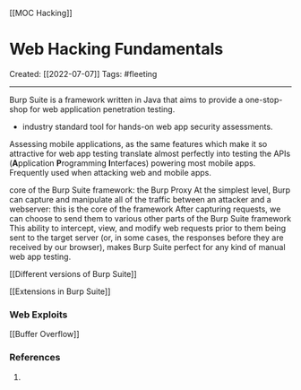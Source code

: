 [[MOC Hacking]]

# Web Hacking Fundamentals
Created:  [[2022-07-07]]
Tags: #fleeting 

---



Burp Suite is a framework written in Java that aims to provide a one-stop-shop for web application penetration testing.
- industry standard tool for hands-on web app security assessments.

Assessing mobile applications, as the same features which make it so attractive for web app testing translate almost perfectly into testing the APIs (**A**pplication **P**rogramming **I**nterfaces) powering most mobile apps.
Frequently used when attacking web and mobile apps.



core of the Burp Suite framework: the Burp Proxy
At the simplest level, Burp can capture and manipulate all of the traffic between an attacker and a webserver: this is the core of the framework
After capturing requests, we can choose to send them to various other parts of the Burp Suite framework
This ability to intercept, view, and modify web requests prior to them being sent to the target server (or, in some cases, the responses before they are received by our browser), makes Burp Suite perfect for any kind of manual web app testing.



[[Different versions of Burp Suite]]

[[Extensions in Burp Suite]]








### Web Exploits

[[Buffer Overflow]]


### References
1. 